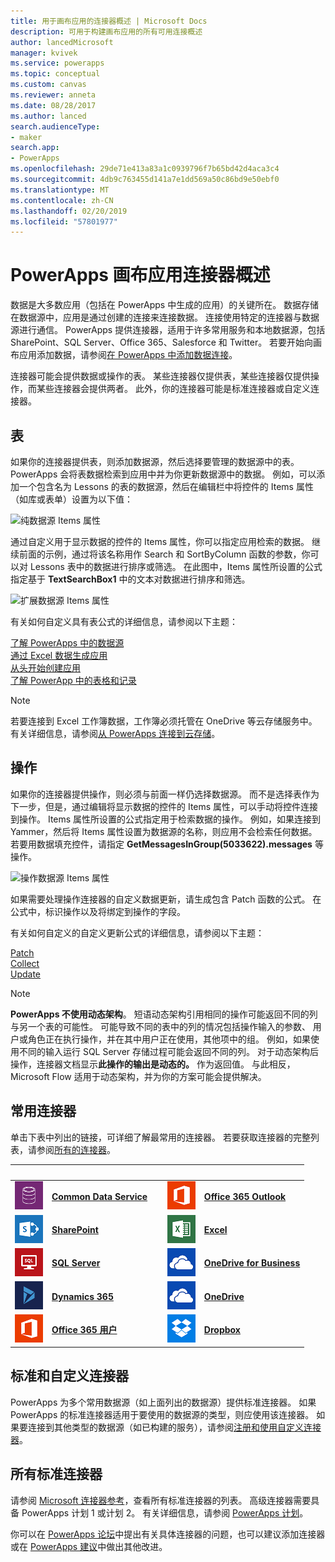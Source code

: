 ```yaml
---
title: 用于画布应用的连接器概述 | Microsoft Docs
description: 可用于构建画布应用的所有可用连接概述
author: lancedMicrosoft
manager: kvivek
ms.service: powerapps
ms.topic: conceptual
ms.custom: canvas
ms.reviewer: anneta
ms.date: 08/28/2017
ms.author: lanced
search.audienceType:
- maker
search.app:
- PowerApps
ms.openlocfilehash: 29de71e413a83a1c0939796f7b65bd42d4aca3c4
ms.sourcegitcommit: 4db9c763455d141a7e1dd569a50c86bd9e50ebf0
ms.translationtype: MT
ms.contentlocale: zh-CN
ms.lasthandoff: 02/20/2019
ms.locfileid: "57801977"
---
```

# <a name="overview-of-canvas-app-connectors-for-powerapps"></a>PowerApps 画布应用连接器概述
数据是大多数应用（包括在 PowerApps 中生成的应用）的关键所在。 数据存储在数据源中，应用是通过创建的连接来连接数据。 连接使用特定的连接器与数据源进行通信。 PowerApps 提供连接器，适用于许多常用服务和本地数据源，包括 SharePoint、SQL Server、Office 365、Salesforce 和 Twitter。 若要开始向画布应用添加数据，请参阅[在 PowerApps 中添加数据连接](add-data-connection.md)。

连接器可能会提供数据或操作的表。 某些连接器仅提供表，某些连接器仅提供操作，而某些连接器会提供两者。 此外，你的连接器可能是标准连接器或自定义连接器。

## <a name="tables"></a>表

如果你的连接器提供表，则添加数据源，然后选择要管理的数据源中的表。 PowerApps 会将表数据检索到应用中并为你更新数据源中的数据。 例如，可以添加一个包含名为 Lessons 的表的数据源，然后在编辑栏中将控件的 Items 属性（如库或表单）设置为以下值：

 ![纯数据源 Items 属性](./media/connections-list/ItemPropertyPlain.png)

通过自定义用于显示数据的控件的 Items 属性，你可以指定应用检索的数据。 继续前面的示例，通过将该名称用作 Search 和 SortByColumn 函数的参数，你可以对 Lessons 表中的数据进行排序或筛选。 在此图中，Items 属性所设置的公式指定基于 **TextSearchBox1** 中的文本对数据进行排序和筛选。 

 ![扩展数据源 Items 属性](./media/connections-list/ItemPropertyExpanded.png)

有关如何自定义具有表公式的详细信息，请参阅以下主题：

  [了解 PowerApps 中的数据源](working-with-data-sources.md)<br> 
  [通过 Excel 数据生成应用](get-started-create-from-data.md)<br> 
  [从头开始创建应用](get-started-create-from-blank.md)<br>
  [了解 PowerApp 中的表格和记录](working-with-tables.md)

  > [!NOTE]
  > 若要连接到 Excel 工作簿数据，工作簿必须托管在 OneDrive 等云存储服务中。 有关详细信息，请参阅[从 PowerApps 连接到云存储](connections/cloud-storage-blob-connections.md)。

## <a name="actions"></a>操作

如果你的连接器提供操作，则必须与前面一样仍选择数据源。 而不是选择表作为下一步，但是，通过编辑将显示数据的控件的 Items 属性，可以手动将控件连接到操作。 Items 属性所设置的公式指定用于检索数据的操作。 例如，如果连接到 Yammer，然后将 Items 属性设置为数据源的名称，则应用不会检索任何数据。 若要用数据填充控件，请指定 **GetMessagesInGroup(5033622).messages** 等操作。

![操作数据源 Items 属性](./media/connections-list/ItemPropertyAction.png)

如果需要处理操作连接器的自定义数据更新，请生成包含 Patch 函数的公式。 在公式中，标识操作以及将绑定到操作的字段。  

有关如何自定义的自定义更新公式的详细信息，请参阅以下主题：

[Patch](functions/function-patch.md)<br>[Collect](functions/function-clear-collect-clearcollect.md)<br>[Update](functions/function-update-updateif.md)

> [!NOTE]
>  **PowerApps 不使用动态架构**。 短语动态架构引用相同的操作可能返回不同的列与另一个表的可能性。 可能导致不同的表中的列的情况包括操作输入的参数、 用户或角色正在执行操作，并在其中用户正在使用，其他项中的组。 例如，如果使用不同的输入运行 SQL Server 存储过程可能会返回不同的列。 对于动态架构后操作，连接器文档显示**此操作的输出是动态的。** 作为返回值。 与此相反，Microsoft Flow 适用于动态架构，并为你的方案可能会提供解决。

## <a name="popular-connectors"></a>常用连接器

单击下表中列出的链接，可详细了解最常用的连接器。 若要获取连接器的完整列表，请参阅[所有的连接器](https://docs.microsoft.com/connectors/)。

| &nbsp; | &nbsp; | &nbsp; | &nbsp; | &nbsp; |
| --- | --- | --- | --- | --- |
| ![Common Data Service](./media/connections-list/cdm.png) |[**Common Data Service**](../common-data-service/data-platform-intro.md) |&nbsp; |![Office 365 Outlook](./media/connections-list/office365.png) |[**Office 365 Outlook**](connections/connection-office365-outlook.md) |
| ![SharePoint](./media/connections-list/sharepoint.png) |[**SharePoint**](connections/connection-sharepoint-online.md) |&nbsp; |![Excel](./media/connections-list/excel.png) |[**Excel**](connections/connection-excel.md) |
| ![SQL Server](./media/connections-list/sql.png) |[**SQL Server**](connections/connection-azure-sqldatabase.md) |&nbsp; |![OneDrive for Business](./media/connections-list/onedrive.png) |[**OneDrive for Business**](connections/cloud-storage-blob-connections.md) |
| ![Dynamics 365](./media/connections-list/dynamics-365.png) |[**Dynamics 365**](connections/connection-dynamics-crmonline.md) |&nbsp; |![OneDrive](./media/connections-list/onedrive.png) |[**OneDrive**](connections/cloud-storage-blob-connections.md) |
| ![Office 365 用户](./media/connections-list/office365.png) |[**Office 365 用户**](connections/connection-office365-users.md) |&nbsp; |![Dropbox](./media/connections-list/dropbox.png) |[**Dropbox**](connections/cloud-storage-blob-connections.md) |

## <a name="standard-and-custom-connectors"></a>标准和自定义连接器
PowerApps 为多个常用数据源（如上面列出的数据源）提供标准连接器。 如果 PowerApps 的标准连接器适用于要使用的数据源的类型，则应使用该连接器。 如果要连接到其他类型的数据源（如已构建的服务），请参阅[注册和使用自定义连接器](../canvas-apps/register-custom-api.md)。

## <a name="all-standard-connectors"></a>所有标准连接器
请参阅 [Microsoft 连接器参考](https://docs.microsoft.com/connectors/)，查看所有标准连接器的列表。 高级连接器需要具备 PowerApps 计划 1 或计划 2。 有关详细信息，请参阅 [PowerApps 计划](https://powerapps.microsoft.com/pricing/)。

你可以在 [PowerApps 论坛](https://powerusers.microsoft.com/t5/PowerApps-Community/ct-p/PowerApps1)中提出有关具体连接器的问题，也可以建议添加连接器或在 [PowerApps 建议](https://powerusers.microsoft.com/t5/PowerApps-Ideas/idb-p/PowerAppsIdeas)中做出其他改进。
